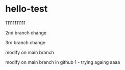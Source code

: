 # hello-test

11111111111

2nd branch change

3rd branch change

modify on main branch

modify on main branch in github
1 - trying againg
aaaa
